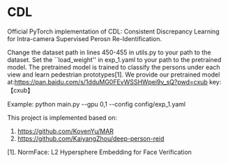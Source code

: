 # CDL
Official PyTorch implementation of CDL: Consistent Discrepancy Learning for Intra-camera Supervised Perosn Re-Identification.

Change the dataset path in lines 450-455 in utils.py to your path to the dataset. 
Set the ``load_weight'' in exp_1.yaml to your path to the pretrained model.
The pretrained model is trained to classify the persons under each view and learn pedestrian prototypes[1].
We provide our pretrained model at:https://pan.baidu.com/s/1dduMG0FEvWSSHWpei9v_sQ?pwd=cxub
key: 【cxub】

Example: python main.py --gpu 0,1 --config config/exp_1.yaml



This project is implemented based on:
1. https://github.com/KovenYu/MAR
2. https://github.com/KaiyangZhou/deep-person-reid

[1]. NormFace: L2 Hypersphere Embedding for Face Verification
